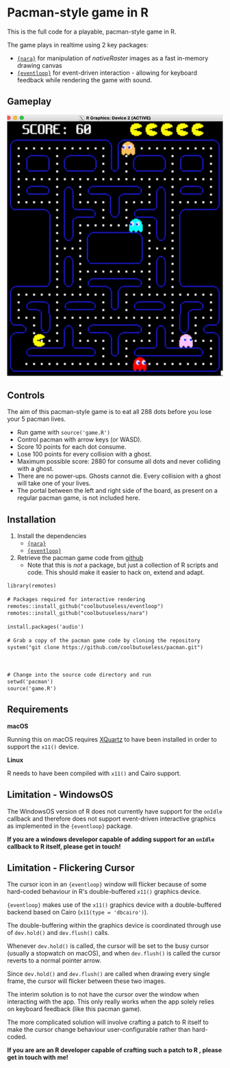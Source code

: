 

# Pacman-style game in R

This is the full code for a playable, pacman-style game in R.

The game plays in realtime using 2 key packages:

* [`{nara}`](https://github.com/coolbutuseless/nara) for manipulation of
  *nativeRaster* images as a fast in-memory drawing canvas
* [`{eventloop}`](https://github.com/coolbutuseless/eventloop) for event-driven
  interaction - allowing for keyboard feedback while rendering the game with
  sound.
  
## Gameplay  
  
<img src="video/pacman-game.gif" />
  
## Controls

The aim of this pacman-style game is to eat all 288 dots before you lose
your 5 pacman lives.

* Run game with `source('game.R')`
* Control pacman with arrow keys (or WASD).
* Score 10 points for each dot consume.
* Lose 100 points for every collision with a ghost.
* Maximum possible score: 2880 for consume all dots and never colliding with a ghost.
* There are no power-ups. Ghosts cannot die. Every collision with a 
  ghost will take one of your lives.
* The portal between the left and right side of the board, as present on a 
  regular pacman game, is not included here.
  

## Installation

1. Install the dependencies
    * [`{nara}`](https://github.com/coolbutuseless/nara)
    * [`{eventloop}`](https://github.com/coolbutuseless/eventloop)
2. Retrieve the pacman game code from [github](https://github.com/coolbutless/pacman)
    * Note that this is *not* a package, but just a collection of R scripts and
      code.  This should make it easier to hack on, extend and adapt.
      

```
library(remotes)

# Packages required for interactive rendering
remotes::install_github("coolbutuseless/eventloop")
remotes::install_github("coolbutuseless/nara")

install.packages('audio')

# Grab a copy of the pacman game code by cloning the repository
system("git clone https://github.com/coolbutuseless/pacman.git")



# Change into the source code directory and run
setwd('pacman')
source('game.R')
```


## Requirements

**macOS**

Running this on macOS requires [XQuartz](https://www.xquartz.org/) to have been 
installed in order to support the `x11()` device.
  
**Linux**

R needs to have been compiled with `x11()` and Cairo support.
  
  
## Limitation - WindowsOS

The WindowsOS version of R does not currently have support for the `onIdle` callback and 
therefore does not support  event-driven interactive graphics as implemented 
in the `{eventloop}` package.

**If you are a windows developor capable of adding support for an `onIdle` callback
to R itself, please get in touch!**

## Limitation - Flickering Cursor

The cursor icon in an `{eventloop}` window will flicker because of some hard-coded
behaviour in R's double-buffered `x11()` graphics device.

`{eventloop}` makes use of the `x11()` graphics device with a double-buffered
backend based on Cairo  (`x11(type = 'dbcairo')`).

The double-buffering within the graphics device is coordinated through use
of `dev.hold()` and `dev.flush()` calls.

Whenever `dev.hold()` is called, the cursor will be set to the busy cursor
(usually a stopwatch on macOS), and when `dev.flush()` is called the 
cursor reverts to a normal pointer arrow.

Since `dev.hold()` and `dev.flush()` are called when drawing every single 
frame, the cursor will flicker between these two images.

The interim solution is to not have the cursor over the window when interacting
with the app.  This only really works when the app solely relies on keyboard
feedback (like this pacman game).

The more complicated solution will involve crafting a patch to R itself to
make the cursor change behaviour user-configurable rather than hard-coded.

**If you are are an R developer capable of crafting such a patch to R ,
please get in touch with me!**
